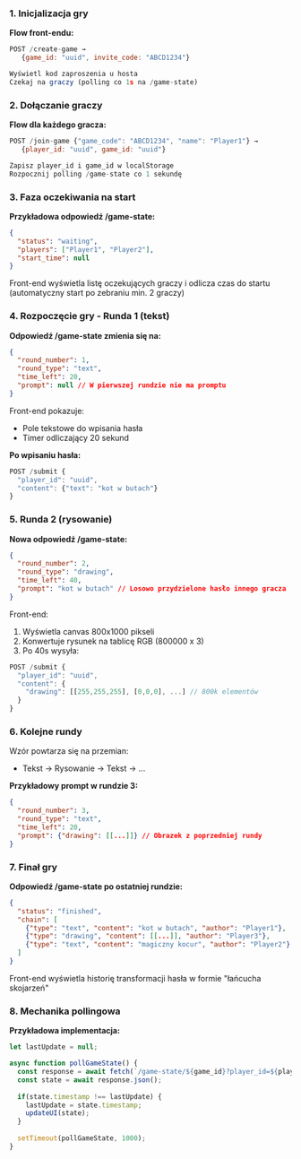 ### 1. Inicjalizacja gry
**Flow front-endu:**
```javascript
POST /create-game → 
   {game_id: "uuid", invite_code: "ABCD1234"}

Wyświetl kod zaproszenia u hosta
Czekaj na graczy (polling co 1s na /game-state)
```

### 2. Dołączanie graczy
**Flow dla każdego gracza:**
```javascript
POST /join-game {"game_code": "ABCD1234", "name": "Player1"} → 
   {player_id: "uuid", game_id: "uuid"}

Zapisz player_id i game_id w localStorage
Rozpocznij polling /game-state co 1 sekundę
```

### 3. Faza oczekiwania na start
**Przykładowa odpowiedź /game-state:**
```json
{
  "status": "waiting",
  "players": ["Player1", "Player2"],
  "start_time": null
}
```
Front-end wyświetla listę oczekujących graczy i odlicza czas do startu (automatyczny start po zebraniu min. 2 graczy)

### 4. Rozpoczęcie gry - Runda 1 (tekst)
**Odpowiedź /game-state zmienia się na:**
```json
{
  "round_number": 1,
  "round_type": "text",
  "time_left": 20,
  "prompt": null // W pierwszej rundzie nie ma promptu
}
```
Front-end pokazuje:
- Pole tekstowe do wpisania hasła
- Timer odliczający 20 sekund

**Po wpisaniu hasła:**
```javascript
POST /submit {
  "player_id": "uuid",
  "content": {"text": "kot w butach"}
}
```

### 5. Runda 2 (rysowanie)
**Nowa odpowiedź /game-state:**
```json
{
  "round_number": 2,
  "round_type": "drawing",
  "time_left": 40,
  "prompt": "kot w butach" // Losowo przydzielone hasło innego gracza
}
```
Front-end:
1. Wyświetla canvas 800x1000 pikseli
2. Konwertuje rysunek na tablicę RGB (800000 x 3)
3. Po 40s wysyła:

```javascript
POST /submit {
  "player_id": "uuid",
  "content": {
    "drawing": [[255,255,255], [0,0,0], ...] // 800k elementów
  }
}
```

### 6. Kolejne rundy
Wzór powtarza się na przemian:
- Tekst → Rysowanie → Tekst → ...

**Przykładowy prompt w rundzie 3:**
```json
{
  "round_number": 3,
  "round_type": "text",
  "time_left": 20,
  "prompt": {"drawing": [[...]]} // Obrazek z poprzedniej rundy
}
```

### 7. Finał gry
**Odpowiedź /game-state po ostatniej rundzie:**
```json
{
  "status": "finished",
  "chain": [
    {"type": "text", "content": "kot w butach", "author": "Player1"},
    {"type": "drawing", "content": [[...]], "author": "Player3"},
    {"type": "text", "content": "magiczny kocur", "author": "Player2"}
  ]
}
```
Front-end wyświetla historię transformacji hasła w formie "łańcucha skojarzeń"

### 8. Mechanika pollingowa
**Przykładowa implementacja:**
```javascript
let lastUpdate = null;

async function pollGameState() {
  const response = await fetch(`/game-state/${game_id}?player_id=${player_id}`);
  const state = await response.json();
  
  if(state.timestamp !== lastUpdate) {
    lastUpdate = state.timestamp;
    updateUI(state);
  }
  
  setTimeout(pollGameState, 1000);
}
```
